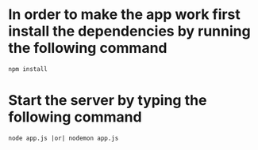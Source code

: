 # In order to make the app work first install the dependencies by running the following command  

```
npm install
```

# Start the server by typing the following command

```
node app.js |or| nodemon app.js
```
